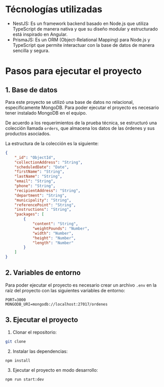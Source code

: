 # Técnologías utilizadas

- NestJS: Es un framework backend basado en Node.js que utiliza TypeScript de manera nativa y que su diseño modular y estructurado está inspirado en Angular.
- PrismaJS: Es un ORM (Object-Relational Mapping) para Node.js y TypeScript que permite interactuar con la base de datos de manera sencilla y segura.

# Pasos para ejecutar el proyecto

## 1. Base de datos

Para este proyecto se utilizó una base de datos no relacional, específicamente MongoDB. Para poder ejecutar el proyecto es necesario tener instalado MongoDB en el equipo.

De acuerdo a los requerimientos de la prueba técnica, se estructuró una colección llamada `orders`, que almacena los datos de las órdenes y sus productos asociados.

La estructura de la colección es la siguiente:

```json
{
    "_id": "ObjectId",
    "collectionAddress": "String",
    "scheduledDate": "Date",
    "firstName": "String",
    "lastName": "String",
    "email": "String",
    "phone": "String",
    "recipientAddress": "String",
    "department": "String",
    "municipality": "String",
    "referencePoint": "String",
    "instructions": "String",
    "packages": [
        {
            "content": "String",
            "weightPounds": "Number",
            "width": "Number",
            "height": "Number",
            "length": "Number"
        }
    ]
}
```

## 2. Variables de entorno

Para poder ejecutar el proyecto es necesario crear un archivo `.env` en la raíz del proyecto con las siguientes variables de entorno:

```env
PORT=3000
MONGODB_URI=mongodb://localhost:27017/ordenes
```

## 3. Ejecutar el proyecto

1. Clonar el repositorio:
```bash
git clone
```

2. Instalar las dependencias:
```bash
npm install
```

3. Ejecutar el proyecto en modo desarrollo:
```bash
npm run start:dev
```
